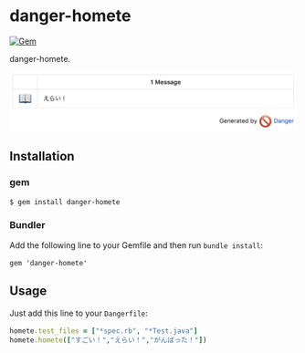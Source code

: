 # danger-homete

[![Gem](https://img.shields.io/gem/v/danger.svg?style=flat)](https://rubygems.org/gems/danger-homete)

danger-homete.

![](./arts/homete.png)

## Installation

### gem

```
$ gem install danger-homete
```

### Bundler

Add the following line to your Gemfile and then run `bundle install`:

```
gem 'danger-homete'
```


## Usage

Just add this line to your `Dangerfile`:

```ruby
homete.test_files = ["*spec.rb", "*Test.java"]
homete.homete(["すごい！","えらい！","がんばった！"])
```